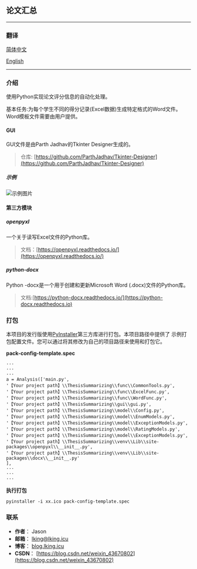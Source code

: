 
## 论文汇总


--------------

### 翻译


[简体中文](https://gitee.com/b84955189/thesis-summarizing/blob/master/docs/README.zh-CN.md)

[English](https://gitee.com/b84955189/thesis-summarizing/blob/master/README.md)

---------
### 介绍
使用Python实现论文评分信息的自动化处理。

基本任务:为每个学生不同的得分记录(Excel数据)生成特定格式的Word文件。Word模板文件需要由用户提供。
#### GUI
GUI文件是由Parth Jadhav的Tkinter Designer生成的。

> 仓库: [https://github.com/ParthJadhav/Tkinter-Designer](https://github.com/ParthJadhav/Tkinter-Designer)
##### 示例
![示例图片](https://gitee.com/b84955189/thesis-summarizing/blob/master/docs/img/example.png)
#### 第三方模块
##### openpyxl
一个关于读写Excel文件的Python库。

>  文档：[https://openpyxl.readthedocs.io/](https://openpyxl.readthedocs.io/)

##### python-docx
 Python -docx是一个用于创建和更新Microsoft Word (.docx)文件的Python库。

>  文档:[https://python-docx.readthedocs.io/](https://python-docx.readthedocs.io)

### 打包
本项目的发行版使用[PyInstaller](https://pyinstaller.org)第三方库进行打包。本项目路径中提供了 示例打包配置文件。您可以通过将其修改为自己的项目路径来使用和打包它。

**pack-config-template.spec**
```
···
···
···
a = Analysis(['main.py',
'【Your project path】\\ThesisSummarizing\\func\\CommonTools.py',
'【Your project path】\\ThesisSummarizing\\func\\ExcelFunc.py',
'【Your project path】\\ThesisSummarizing\\func\\WordFunc.py',
'【Your project path】\\ThesisSummarizing\\gui\\gui.py',
'【Your project path】\\ThesisSummarizing\\model\\Config.py',
'【Your project path】\\ThesisSummarizing\\model\\EnumModels.py',
'【Your project path】\\ThesisSummarizing\\model\\ExceptionModels.py',
'【Your project path】\\ThesisSummarizing\\model\\RatingModels.py',
'【Your project path】\\ThesisSummarizing\\model\\ExceptionModels.py',
'【Your project path】\\ThesisSummarizing\\venv\\Lib\\site-packages\\openpyxl\\__init__.py',
'【Your project path】\\ThesisSummarizing\\venv\\Lib\\site-packages\\docx\\__init__.py'
],
···
···
···
```
**执行打包**
```
pyinstaller -i xx.ico pack-config-template.spec
```
### 联系
 - **作者**： Jason   
 - **邮箱**： lking@lking.icu
 - **博客**： [blog.lking.icu](https://blog.lking.icu)
 - **CSDN**： [https://blog.csdn.net/weixin_43670802](https://blog.csdn.net/weixin_43670802)
